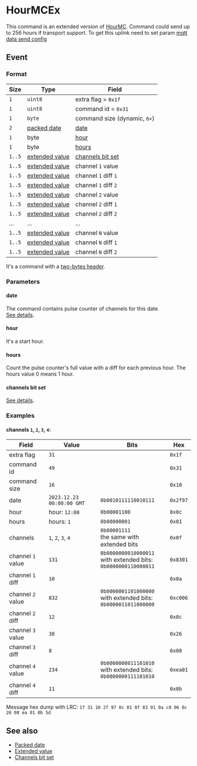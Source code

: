 # HourMCEx

This command is an extended version of [HourMC](./HourMC.md). Command could send up to 256 hours if transport support.
To get this uplink need to set param [mqtt data send config](../../parameter-types.md#mqtt-data-send-config)

## Event

### Format

| Size   | Type                                            | Field                                               |
| ------ | ----------------------------------------------- | --------------------------------------------------- |
| `1`    | `uint8`                                         | extra flag = `0x1f`                                 |
| `1`    | `uint8`                                         | command id = `0x31`                                 |
| `1`    | `byte`                                          | command size (dynamic, `6+`)                        |
| `2`    | [packed date](../../types.md#packed-date)       | [date](#date)                                       |
| `1`    | byte                                            | [hour](#hour)                                       |
| `1`    | byte                                            | [hours](#hours)                                     |
| `1..5` | [extended value](../../types.md#extended-value) | [channels bit set](../../types.md#channels-bit-set) |
| `1..5` | [extended value](../../types.md#extended-value) | channel `1` value                                   |
| `1..5` | [extended value](../../types.md#extended-value) | channel `1` diff `1`                                |
| `1..5` | [extended value](../../types.md#extended-value) | channel `1` diff `2`                                |
| `1..5` | [extended value](../../types.md#extended-value) | channel `2` value                                   |
| `1..5` | [extended value](../../types.md#extended-value) | channel `2` diff `1`                                |
| `1..5` | [extended value](../../types.md#extended-value) | channel `2` diff `2`                                |
| ...    | ...                                             | ...                                                 |
| `1..5` | [extended value](../../types.md#extended-value) | channel `N` value                                   |
| `1..5` | [extended value](../../types.md#extended-value) | channel `N` diff `1`                                |
| `1..5` | [extended value](../../types.md#extended-value) | channel `N` diff `2`                                |

It's a command with a [two-bytes header](../../message.md#command-with-a-two-bytes-header).

### Parameters

#### **date**

The command contains pulse counter of channels for this date.
<br>
[See details](../../types.md#packed-date).

#### **hour**

It's a start hour.

#### **hours**

Count the pulse counter's full value with a diff for each previous hour. The hours value 0 means 1 hour.

#### **channels bit set**

[See details](../../types.md#channels-bit-set).

### Examples

#### channels `1`, `2`, `3`, `4`:

| Field             | Value                     | Bits                                                                    | Hex      |
| ----------------- | ------------------------- | ----------------------------------------------------------------------- | -------- |
| extra flag        | `31`                      |                                                                         | `0x1f`   |
| command id        | `49`                      |                                                                         | `0x31`   |
| command size      | `16`                      |                                                                         | `0x10`   |
| date              | `2023.12.23 00:00:00 GMT` | `0b0010111110010111`                                                    | `0x2f97` |
| hour              | hour: `12:00`             | `0b00001100`                                                            | `0x0c`   |
| hours             | hours: `1`                | `0b00000001`                                                            | `0x01`   |
| channels          | `1`, `2`, `3`, `4`        | `0b00001111` <br> the same with extended bits                           | `0x0f`   |
| channel `1` value | `131`                     | `0b0000000010000011` <br> with extended bits: <br> `0b0000000110000011` | `0x8301` |
| channel `1` diff  | `10`                      |                                                                         | `0x0a`   |
| channel `2` value | `832`                     | `0b0000001101000000` <br> with extended bits: <br> `0b0000011011000000` | `0xc006` |
| channel `2` diff  | `12`                      |                                                                         | `0x0c`   |
| channel `3` value | `38`                      |                                                                         | `0x26`   |
| channel `3` diff  | `8`                       |                                                                         | `0x08`   |
| channel `4` value | `234`                     | `0b0000000011101010` <br> with extended bits: <br> `0b0000000111101010` | `0xea01` |
| channel `4` diff  | `11`                      |                                                                         | `0x0b`   |

Message hex dump with LRC: `1f 31 10 2f 97 0c 01 0f 83 01 0a c0 06 0c 26 08 ea 01 0b 5d`


## See also

* [Packed date](../../types.md#packed-date)
* [Extended value](../../types.md#extended-value)
* [Channels bit set](../../types.md#channels-bit-set)

